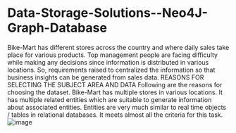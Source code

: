 # Data-Storage-Solutions--Neo4J-Graph-Database
Bike-Mart has different stores across the country and where daily sales take place for various products. Top management people are facing difficulty while making any decisions since information is distributed in various locations. So, requirements raised to centralized the information so that business insights can be generated from sales data.
REASONS FOR SELECTING THE SUBJECT AREA AND DATA
Following are the reasons for choosing the dataset.
Bike-Mart has multiple stores in various locations.
It has multiple related entities which are suitable to  generate information about associated entities.
Entities are very much similar to real time objects / tables in relational databases.
It meets almost all the criteria for this task.
![image](https://user-images.githubusercontent.com/101570082/218267901-2672a2cf-8dea-4e1d-92e9-7e41e5764eed.png)
